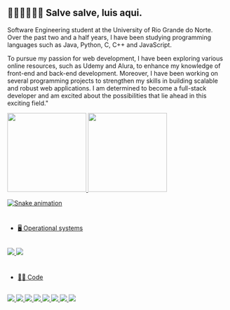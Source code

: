 ##  👋🏽👋🏽👋🏽 Salve salve, luis aqui.

 Software Engineering student at the University of Rio Grande do Norte. Over the past two and a half years, I have been studying programming languages such as Java, Python, C, C++ and JavaScript.

  To pursue my passion for web development, I have been exploring various online resources, such as Udemy and Alura, to enhance my knowledge of front-end and back-end development. Moreover, I have been working on several programming projects to strengthen my skills in building scalable and robust web applications. I am determined to become a full-stack developer and am excited about the possibilities that lie ahead in this exciting field."

<div>
  <a href=https://beacons.ai/luiseduardofc1500>
  <img height ="180em" src = "https://github-readme-stats.vercel.app/api?username=luiseduardofc1500&&show_icons=true&theme=dark&icon_color=bb2acf&text_color=daf7dc&bg_color=151515">

  <img height ="180em" src = "https://github-readme-stats.vercel.app/api/top-langs/?username=luiseduardofc1500&layout=compact&theme=dark">
</div>   
 
 
  ![Snake animation](https://github.com/luiseduardofc1500/luiseduardofc1500/blob/output/github-contribution-grid-snake.svg)
 
  <h1></h1>
  
- 🖥️ Operational systems
<div style="display: inline_block"><br>
 <img src="https://img.shields.io/badge/mac%20os-111111?style=for-the-badge&logo=apple&logoColor=white">
 <img src="https://img.shields.io/badge/Linux-111111?style=for-the-badge&logo=linux&logoColor=white">
</div>
  
  <h1></h1>
  
   
  
- 👨‍💻 Code
 <div style="display: inline_block"><br>
  <img src="https://img.shields.io/badge/Python-111111?style=for-the-badge&logo=python&logoColor=white">
  <img src="https://img.shields.io/badge/HTML5-111111?style=for-the-badge&logo=html5&logoColor=white">
  <img src="https://img.shields.io/badge/CSS3-111111?style=for-the-badge&logo=css3&logoColor=white">
  <img src="https://img.shields.io/badge/Javascript-111111?style=for-the-badge&logo=javascript&logoColor=white">
  <img src="https://img.shields.io/badge/typescript-111111?style=for-the-badge&logo=typescript&logoColor=white">
  <img src="https://img.shields.io/badge/C-111111?style=for-the-badge&logo=c&logoColor=white">
  <img src="https://img.shields.io/badge/C++-111111?style=for-the-badge&logo=c%2B%2B&logoColor=white">
  <img src="https://img.shields.io/badge/Java-111111?style=for-the-badge&logo=openjdk&logoColor=white">
</div>
  
  
 
 
